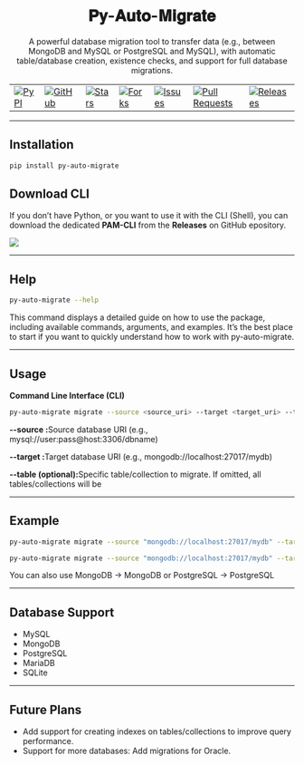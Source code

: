 <h1 align="center">
  <strong>𝐏𝐲-𝐀𝐮𝐭𝐨-𝐌𝐢𝐠𝐫𝐚𝐭𝐞</strong>
</h1>

<p align="center">
  A powerful database migration tool to transfer data (e.g., between MongoDB and MySQL or PostgreSQL and MySQL), with automatic table/database creation, existence checks, and support for full database migrations.
</p>



<table align="center">
  <tr>
    <td>
      <a href="https://pypi.org/project/py-auto-migrate/">
        <img src="https://img.shields.io/badge/PyPI-Package-blue?logo=pypi" alt="PyPI">
      </a>
    </td>
    <td>
      <a href="https://github.com/kasrakhaksar/py-auto-migrate">
        <img src="https://img.shields.io/badge/GitHub-Repo-blue?logo=github" alt="GitHub">
      </a>
    </td>
    <td>
      <a href="https://github.com/kasrakhaksar/py-auto-migrate/stargazers">
        <img src="https://img.shields.io/github/stars/kasrakhaksar/py-auto-migrate?style=flat-square" alt="Stars">
      </a>
    </td>
    <td>
      <a href="https://github.com/kasrakhaksar/py-auto-migrate/network/members">
        <img src="https://img.shields.io/github/forks/kasrakhaksar/py-auto-migrate?style=flat-square" alt="Forks">
      </a>
    </td>
    <td>
      <a href="https://github.com/kasrakhaksar/py-auto-migrate/issues">
        <img src="https://img.shields.io/github/issues/kasrakhaksar/py-auto-migrate?style=flat-square" alt="Issues">
      </a>
    </td>
    <td>
      <a href="https://github.com/kasrakhaksar/py-auto-migrate/pulls">
        <img src="https://img.shields.io/github/issues-pr/kasrakhaksar/py-auto-migrate?style=flat-square" alt="Pull Requests">
      </a>
    </td>
    <td>
      <a href="https://github.com/kasrakhaksar/py-auto-migrate/releases">
        <img src="https://img.shields.io/github/v/release/kasrakhaksar/py-auto-migrate?style=flat-square" alt="Releases">
      </a>
    </td>
  </tr>
</table>






---

## Installation

```bash
pip install py-auto-migrate
```


## Download CLI 

If you don’t have Python, or you want to use it with the CLI (Shell), you can download the dedicated <b>PAM-CLI</b> from the <b>Releases</b> on GitHub epository.

<a href="https://github.com/kasrakhaksar/py-auto-migrate/releases" target="_blank">
  <img src="https://img.shields.io/badge/-Release-blue?logo=github" />
</a>

---


## Help

```bash
py-auto-migrate --help
```

<p>This command displays a detailed guide on how to use the package, including available commands, arguments, and examples. It’s the best place to start if you want to quickly understand how to work with py-auto-migrate.</p>



---


## Usage
<b>Command Line Interface (CLI)</b>
```bash
py-auto-migrate migrate --source <source_uri> --target <target_uri> --table <table_name>
```

<p>

  <b>--source :</b>Source database URI (e.g., mysql://user:pass@host:3306/dbname)

  <b>--target :</b>Target database URI (e.g., mongodb://localhost:27017/mydb)

  <b>--table (optional):</b>Specific table/collection to migrate. If omitted, all tables/collections will be

</p>


---


## Example
```bash
py-auto-migrate migrate --source "mongodb://localhost:27017/mydb" --target "mongodb://localhost:27017/mydb2"
```
```bash
py-auto-migrate migrate --source "mongodb://localhost:27017/mydb" --target "mysql://root:1234@localhost:3306/mydb" --table users
```

<p>You can also use MongoDB → MongoDB or PostgreSQL → PostgreSQL</p>

---


## Database Support
<ul>
  <li>MySQL</li>
  <li>MongoDB</li>
  <li>PostgreSQL</li>
  <li>MariaDB</li>
  <li>SQLite</li>
</ul>


---


## Future Plans
<ul>
  <li>Add support for creating indexes on tables/collections to improve query performance.</li>
  <li>Support for more databases: Add migrations for Oracle.</li>
</ul>
